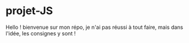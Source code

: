 # projet-JS

Hello ! bienvenue sur mon répo, je n'ai pas réussi à tout faire, mais dans l'idée, les consignes y sont !
